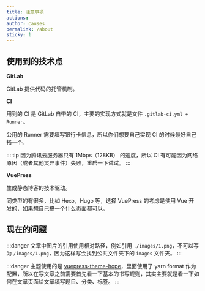```yaml
---
title: 注意事项
actions:
author: causes
permalink: /about
sticky: 1
---
```


## 使用到的技术点

**GitLab**

GitLab 提供代码的托管机制。

**CI**

用到的 CI 是 GitLab 自带的 CI，主要的实现方式就是文件 `.gitlab-ci.yml + Runner`。

公用的 Runner 需要填写银行卡信息，所以你们想要自己实现 CI 的时候最好自己搭一个。

::: tip
因为腾讯云服务器只有 1Mbps（128KB） 的速度，所以 CI 有可能因为网络原因（或者其他灵异事件）失败，重启一下试试。
:::

**VuePress**

生成静态博客的技术驱动。

同类型的有很多，比如 Hexo，Hugo 等，选择 VuePress 的考虑是使用 Vue 开发的，如果想自己搞一个什么页面都可以。

## 现在的问题

:::danger
文章中图片的引用使用相对路径，例如引用 `./images/1.png`，不可以写为 `/images/1.png`，因为这样写会找到公共文件夹下的 `images` 文件夹。
:::

:::danger
主题使用的是 [vuepress-theme-hope](https://vuepress-theme-hope.github.io/zh/)，里面使用了 yarn format 作为配置，所以在写文章之前需要首先看一下基本的书写规则，其实主要就是看一下如何在文章页面给文章填写题目、分类、标签。
:::
